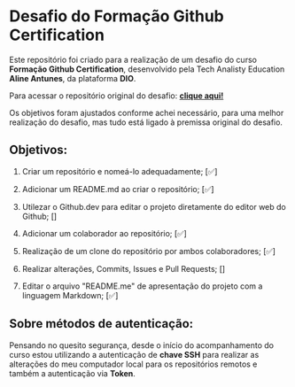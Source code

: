 # Desafio do Formação Github Certification

Este repositório foi criado para a realização de um desafio do curso **Formação Github Certification**, desenvolvido pela Tech Analisty Education **Aline Antunes**, da plataforma **DIO**.

Para acessar o repositório original do desafio: [**clique aqui!**](https://github.com/alinealien/desafio-github-markdown/)

Os objetivos foram ajustados conforme achei necessário, para uma melhor realização do desafio, mas tudo está ligado à premissa original do desafio.



## Objetivos:

1. Criar um repositório e nomeá-lo adequadamente; [✅]

2. Adicionar um README.md ao criar o repositório; [✅]

3. Utilezar o Github.dev para editar o projeto diretamente do editor web do Github; []

4. Adicionar um colaborador ao repositório; [✅]

5. Realização de um clone do repositório por ambos colaboradores; [✅]

6. Realizar alterações, Commits, Issues e Pull Requests; []

7. Editar o arquivo "README.me" de apresentação do projeto com a linguagem Markdown; [✅]

   

## Sobre métodos de autenticação:

Pensando no quesito segurança, desde o início do acompanhamento do curso estou utilizando a autenticação de **chave SSH** para realizar as alterações do meu computador local para os repositórios remotos e também a autenticação via **Token**.

